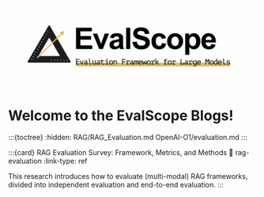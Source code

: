 ![EvalScope Logo](../_static/images/evalscope_logo.png)
<br>

# Welcome to the EvalScope Blogs!

:::{toctree}
:hidden:
RAG/RAG_Evaluation.md
OpenAI-O1/evaluation.md
:::

:::{card} RAG Evaluation Survey: Framework, Metrics, and Methods
:link: rag-evaluation
:link-type: ref

This research introduces how to evaluate (multi-modal) RAG frameworks, divided into independent evaluation and end-to-end evaluation.
:::